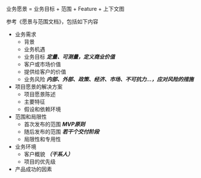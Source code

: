 
业务愿景 = 业务目标 + 范围 + Feature + 上下文图

参考《愿景与范围文档》，包括如下内容
- 业务需求
  - 背景
  - 业务机遇
  - 业务目标 ***定量、可测量，定义商业价值***
  - 客户或市场价值
  - 提供给客户的价值
  - 业务风险 ***内部、外部、政策、经济、市场、不可抗力...，应对风险的措施***
- 项目愿景的解决方案
  - 项目愿景陈述
  - 主要特征
  - 假设和依赖环境
- 范围和局限性
  - 首次发布的范围 ***MVP原则***
  - 随后发布的范围 ***若干个交付阶段***
  - 局限性和专用性
- 业务环境
  - 客户概貌 ***（干系人）***
  - 项目的优先级
- 产品成功的因素